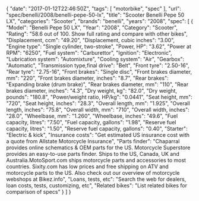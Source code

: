 {
    "date": "2017-01-12T22:46:50Z",
    "tags": [
        "motorbike",
        "spec"
    ],
    "url": "spec\/benelli\/2008\/benelli-pepe-50-lx",
    "title": "Scooter Benelli Pepe 50 LX",
    "categories": "Scooter",
    "brands": "benelli",
    "years": "2008",
    "spec": [
        {
            "Model": "Benelli Pepe 50 LX",
            "Year": "2008",
            "Category": "Scooter",
            "Rating": "58.6 out of 100. Show full rating and compare with other bikes",
            "Displacement, ccm": "49.20",
            "Displacement, cubic inches": "3.00",
            "Engine type": "Single cylinder, two-stroke",
            "Power, HP": "3.62",
            "Power at RPM": "6250",
            "Fuel system": "Carburettor",
            "Ignition": "Electronic",
            "Lubrication system": "Automixture",
            "Cooling system": "Air",
            "Gearbox": "Automatic",
            "Transmission type,final drive": "Belt",
            "Front tyre": "2.50-16",
            "Rear tyre": "2.75-16",
            "Front brakes": "Single disc",
            "Front brakes diameter, mm": "220",
            "Front brakes diameter, inches": "8.7",
            "Rear brakes": "Expanding brake (drum brake)",
            "Rear brakes diameter, mm": "110",
            "Rear brakes diameter, inches": "4.3",
            "Dry weight, kg": "82.0",
            "Dry weight, pounds": "180.8",
            "Power\/weight ratio, HP\/kg": "0.0441",
            "Seat height, mm": "720",
            "Seat height, inches": "28.3",
            "Overall length, mm": "1.925",
            "Overall length, inches": "75.8",
            "Overall width, mm": "710",
            "Overall width, inches": "28.0",
            "Wheelbase, mm": "1.260",
            "Wheelbase, inches": "49.6",
            "Fuel capacity, litres": "7.50",
            "Fuel capacity, gallons": "1.98",
            "Reserve fuel capacity, litres": "1.50",
            "Reserve fuel capacity, gallons": "0.40",
            "Starter": "Electric & kick",
            "Insurance costs": "Get estimated US insurance cost with a quote from Allstate Motorcycle Insurance",
            "Parts finder": "Chaparral provides online schematics & OEM parts for the US.   Motorcycle Superstore provides an easy-to-use parts finder. Ships to the US, Canada, UK and Australia.MotoSport.com ships motorcycle parts and accessories to most countries.    Sixity.com has low prices and free shipping on ATV and motorcycle parts to the US. Also check out our overview of motorcycle webshops at Bikez.info",
            "Loans, tests, etc": "Search the web for dealers, loan costs, tests, customizing, etc",
            "Related bikes": "List related bikes for comparison of specs"
        }
    ]
}